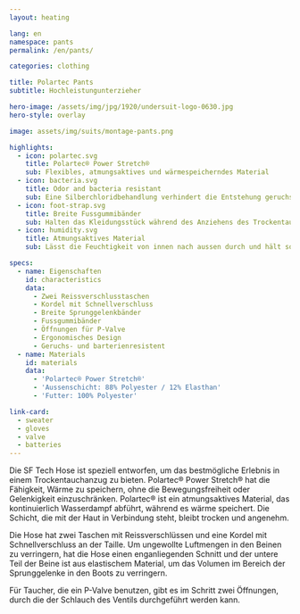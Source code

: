 ```yaml
---
layout: heating

lang: en
namespace: pants
permalink: /en/pants/

categories: clothing

title: Polartec Pants
subtitle: Hochleistungunterzieher

hero-image: /assets/img/jpg/1920/undersuit-logo-0630.jpg
hero-style: overlay

image: assets/img/suits/montage-pants.png

highlights:
  - icon: polartec.svg
    title: Polartec® Power Stretch®
    sub: Flexibles, atmungsaktives und wärmespeicherndes Material
  - icon: bacteria.svg
    title: Odor and bacteria resistant
    sub: Eine Silberchloridbehandlung verhindert die Entstehung geruchsverursachender Bakterien während der gesamten Lebensdauer des Kleidungsstücks
  - icon: foot-strap.svg
    title: Breite Fussgummibänder
    sub: Halten das Kleidungsstück während des Anziehens des Trockentauchanzugs an Ort und Stelle
  - icon: humidity.svg
    title: Atmungsaktives Material
    sub: Lässt die Feuchtigkeit von innen nach aussen durch und hält so die Haut trocken und warm

specs:
  - name: Eigenschaften
    id: characteristics
    data:
      - Zwei Reissverschlusstaschen
      - Kordel mit Schnellverschluss
      - Breite Sprunggelenkbänder
      - Fussgummibänder
      - Öffnungen für P-Valve
      - Ergonomisches Design
      - Geruchs- und barterienresistent
  - name: Materials
    id: materials
    data:
      - 'Polartec® Power Stretch®'
      - 'Aussenschicht: 88% Polyester / 12% Elasthan'
      - 'Futter: 100% Polyester'

link-card:
  - sweater
  - gloves
  - valve
  - batteries
---
```


Die SF Tech Hose ist speziell entworfen, um das bestmögliche Erlebnis in einem Trockentauchanzug zu bieten. Polartec® Power Stretch® hat die Fähigkeit, Wärme zu speichern, ohne die Bewegungsfreiheit oder Gelenkigkeit einzuschränken. Polartec® ist ein atmungsaktives Material, das kontinuierlich Wasserdampf abführt, während es wärme speichert. Die Schicht, die mit der Haut in Verbindung steht, bleibt trocken und angenehm.

Die Hose hat zwei Taschen mit Reissverschlüssen und eine Kordel mit Schnellverschluss an der Taille. Um ungewollte Luftmengen in den Beinen zu verringern, hat die Hose einen enganliegenden Schnitt und der untere Teil der Beine ist aus elastischem Material, um das Volumen im Bereich der Sprunggelenke in den Boots zu verringern.

Für Taucher, die ein P-Valve benutzen, gibt es im Schritt zwei Öffnungen, durch die der Schlauch des Ventils durchgeführt werden kann.

